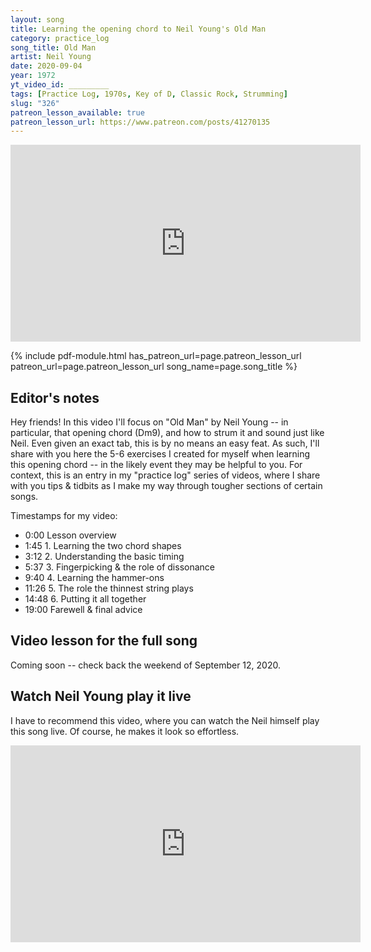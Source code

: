 ```yaml
---
layout: song
title: Learning the opening chord to Neil Young's Old Man
category: practice_log
song_title: Old Man
artist: Neil Young
date: 2020-09-04
year: 1972
yt_video_id: _________
tags: [Practice Log, 1970s, Key of D, Classic Rock, Strumming]
slug: "326"
patreon_lesson_available: true
patreon_lesson_url: https://www.patreon.com/posts/41270135
---
```




<iframe width="560" height="315" src="https://www.youtube.com/embed/Gp28WQCHDoA?showinfo=0" frameborder="0" allowfullscreen></iframe>

<!-- Coming soon... -->

{% include pdf-module.html has_patreon_url=page.patreon_lesson_url patreon_url=page.patreon_lesson_url song_name=page.song_title %}

## Editor's notes

Hey friends! In this video I'll focus on "Old Man" by Neil Young -- in particular, that opening chord (Dm9), and how to strum it and sound just like Neil. Even given an exact tab, this is by no means an easy feat. As such, I'll share with you here the 5-6 exercises I created for myself when learning this opening chord -- in the likely event they may be helpful to you. For context, this is an entry in my "practice log" series of videos, where I share with you tips & tidbits as I make my way through tougher sections of certain songs.

Timestamps for my video:

- 0:00 Lesson overview
- 1:45 1. Learning the two chord shapes
- 3:12 2. Understanding the basic timing
- 5:37 3. Fingerpicking & the role of dissonance
- 9:40 4. Learning the hammer-ons
- 11:26 5. The role the thinnest string plays
- 14:48 6. Putting it all together
- 19:00 Farewell & final advice

## Video lesson for the full song

Coming soon -- check back the weekend of September 12, 2020.

## Watch Neil Young play it live

I have to recommend this video, where you can watch the Neil himself play this song live. Of course, he makes it look so effortless.

<iframe width="560" height="315" src="https://www.youtube.com/embed/An2a1_Do_fc?showinfo=0" frameborder="0" allowfullscreen></iframe>
